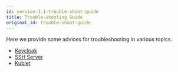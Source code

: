 ```yaml
---
id: version-3.1-trouble-shoot-guide
title: Trouble-shooting Guide
original_id: trouble-shoot-guide
---
```


Here we provide some advices for troubleshooting in various topics.

+ [Keycloak](trouble/kc-brute-force-detection)
+ [SSH Server](trouble/ssh-server-permission-denied)
+ [Kublet](trouble/kubelet-restart)